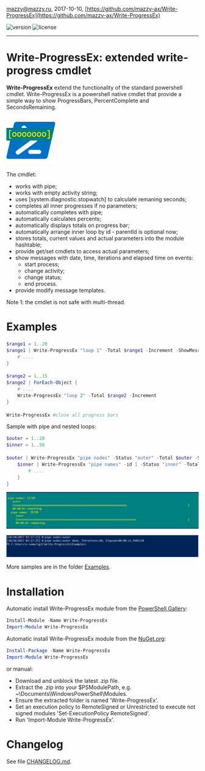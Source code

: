 mazzy@mazzy.ru, 2017-10-10, [https://github.com/mazzy-ax/Write-ProgressEx](https://github.com/mazzy-ax/Write-ProgressEx)

![version](https://img.shields.io/badge/version-0.12-green.svg) ![license](https://img.shields.io/badge/license-MIT-blue.svg)

---

# Write-ProgressEx: extended write-progress cmdlet

**Write-ProgressEx** extend the functionality of the standard powershell cmdlet. Write-ProgressEx is a powershell native cmdlet that provide a simple way to show ProgressBars, PercentComplete and SecondsRemaining.

![icon](/Media/Write-ProgressEx-icon.png "Write-ProgressEx")

The cmdlet:

* works with pipe;
* works with empty activity string;
* uses [system.diagnostic.stopwatch] to calculate remaning seconds;
* completes all inner progresses if no parameters;
* automatically completes with pipe;
* automatically calculates percents;
* automatically displays totals on progress bar;
* automatically arrange inner loop by id - parentId is optional now;
* stores totals, current values and actual parameters into the module hashtable;
* provide get/set cmdlets to access actual parameters;
* show messages with date, time, iterations and elapsed time on events:
  * start process;
  * change activity;
  * change status;
  * end process.
* provide modify message templates.

Note 1: the cmdlet is not safe with multi-thread.

# Examples

```powershell
$range1 = 1..20
$range1 | Write-ProgressEx "loop 1" -Total $range1 -Increment -ShowMessages | ForEach-Object {
    # ....
}

$range2 = 1..15
$range2 | ForEach-Object {
    # ....
    Write-ProgressEx "loop 2" -Total $range2 -Increment
}

Write-ProgressEx #close all progress bars
```

Sample with pipe and nested loops:

```powershell
$outer = 1..20
$inner = 1..50

$outer | Write-ProgressEx "pipe nodes" -Status "outer" -Total $outer -ShowMessages | ForEach-Object {
    $inner | Write-ProgressEx "pipe names" -id 1 -Status "inner" -Total $inner | ForEach-Object {
        # ....
    }
}
```

![screenshot: Write-ProgressEx](Media/examples.pipe.png)

![screenshot: Result messages](Media/examples.messages.png)

More samples are in the folder [Examples](Examples).

# Installation

Automatic install Write-ProgressEx module from the [PowerShell Gallery](https://www.powershellgallery.com/packages/write-ProgressEx):

```powershell
Install-Module -Name Write-ProgressEx
Import-Module Write-ProgressEx
```

Automatic install Write-ProgressEx module from the [NuGet.org](https://www.nuget.org/packages/Write-ProgressEx):

```powershell
Install-Package -Name Write-ProgressEx
Import-Module Write-ProgressEx
```

or manual:

* Download and unblock the latest .zip file.
* Extract the .zip into your $PSModulePath, e.g. ~\Documents\WindowsPowerShell\Modules.
* Ensure the extracted folder is named 'Write-ProgressEx'.
* Set an execution policy to RemoteSigned or Unrestricted to execute not signed modules 'Set-ExecutionPolicy RemoteSigned'.
* Run 'Import-Module Write-ProgressEx'.

# Changelog

See file [CHANGELOG.md](CHANGELOG.md).